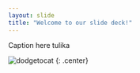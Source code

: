 ```yaml
---
layout: slide
title: "Welcome to our slide deck!"
---
```


Caption here tulika 

![dodgetocat](https://octodex.github.com/images/dodgetocat_v2.png)
{: .center}

